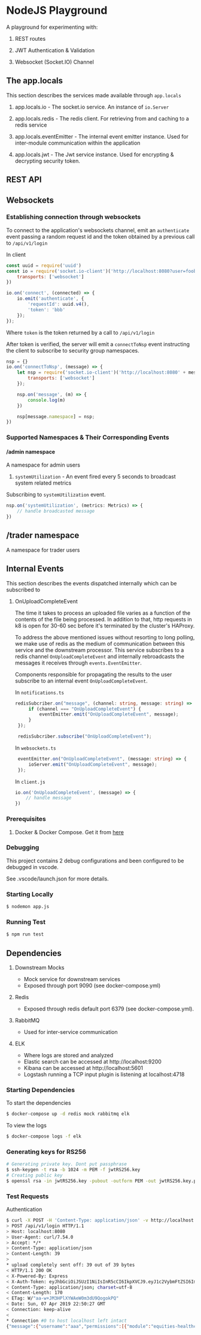 # NodeJS Playground

A playground for experimenting with:

1. REST routes

2. JWT Authentication & Validation

3. Websocket (Socket.IO) Channel

## The app.locals
This section describes the services made available through ```app.locals```

1. app.locals.io - The socket.io service. An instance of ```io.Server```

2. app.locals.redis - The redis client. For retrieving from and caching to a redis service

3. app.locals.eventEmitter - The internal event emitter instance. Used for inter-module communication
   within the application

4. app.locals.jwt - The Jwt service instance. Used for encrypting & decrypting security token.

## REST API

## Websockets

### Establishing connection through websockets

To connect to the application's websockets channel, emit an ```authenticate``` event passing a random request id and the token obtained by a previous call to ```/api/v1/login```

In client
```javascript
const uuid = require('uuid')
const io = require('socket.io-client')('http://localhost:8080?user=foobar', {
    transports: ['websocket']
})

io.on('connect', (connected) => {
    io.emit('authenticate', {
        'requestId': uuid.v4(),
        'token': 'bbb'
    });
});
```
Where ```token``` is the token returned by a call to ```/api/v1/login```

After token is verified, the server will emit a ```connectToNsp``` event instructing the client to subscribe to security group namespaces.

```javascript
nsp = {}
io.on('connectToNsp', (message) => {
    let nsp = require('socket.io-client')('http://localhost:8080' + message.namespace, {
        transports: ['websocket']
    });

    nsp.on('message', (m) => {
        console.log(m)
    })

    nsp[message.namespace] = nsp;
})
```

### Supported Namespaces & Their Corresponding Events

#### /admin namespace
A namespace for admin users

1. ```systemUtilization``` - An event fired every 5 seconds to broadcast system related metrics

Subscribing to ```systemUtilization``` event.
```javascript
nsp.on('systemUtilization', (metrics: Metrics) => {
    // handle broadcasted message
})
```

## /trader namespace
A namespace for trader users

## Internal Events
This section describes the events dispatched internally which can be subscribed to

1. OnUploadCompleteEvent
   
   The time it takes to process an uploaded file varies as a function of the contents of the file being processed. In addition to that, http requests in k8 is open for 30-60 sec before it's terminated by the cluster's HAProxy.

   To address the above mentioned issues without resorting to long polling, we make use of redis as the medium of communication between this service and the downstream processor. This service subscribes to a redis channel ```OnUploadCompleteEvent``` and internally rebroadcasts the messages it receives through ```events.EventEmitter```.

   Components responsible for propagating the results to the user subscribe to an internal event ```OnUploadCompleteEvent```. 

   In ```notifications.ts```

   ```typescript
   redisSubcriber.on("message", (channel: string, message: string) => {
        if (channel === "OnUploadCompleteEvent") {
            eventEmitter.emit("OnUploadCompleteEvent", message);
        }
    });

    redisSubcriber.subscribe("OnUploadCompleteEvent");
   ```

   In ```websockets.ts```

   ```typescript
    eventEmitter.on("OnUploadCompleteEvent", (message: string) => {
        ioServer.emit("OnUploadCompleteEvent", message);
    });
   ```
   
   In ```client.js```

   ```javascript
   io.on('OnUploadCompleteEvent', (message) => {
       // handle message 
   })
   ```

### Prerequisites
1. Docker & Docker Compose. Get it from <a href="https://docs.docker.com">here</a>

### Debugging
This project contains 2 debug configurations and been configured to be debugged in vscode. 

See .vscode/launch.json for more details.

### Starting Locally

```bash
$ nodemon app.js
```

### Running Test

```bash
$ npm run test
```

## Dependencies

1. Downstream Mocks

    * Mock service for downstream services  
    * Exposed through port 9090 (see docker-compose.yml)

2. Redis

    * Exposed through redis default port 6379 (see docker-compose.yml).

3. RabbitMQ

    * Used for inter-service communication

4. ELK

    * Where logs are stored and analyzed
    * Elastic search can be accessed at http://localhost:9200
    * Kibana can be accessed at http://localhost:5601
    * Logstash running a TCP input plugin is listening at localhost:4718

### Starting Dependencies

To start the dependencies

```bash
$ docker-compose up -d redis mock rabbitmq elk
```

To view the logs
```bash
$ docker-compose logs -f elk
```

### Generating keys for RS256

```bash
# Generating private key. Dont put passphrase
$ ssh-keygen -t rsa -b 1024 -m PEM -f jwtRS256.key
# Creating public key
$ openssl rsa -in jwtRS256.key -pubout -outform PEM -out jwtRS256.key.pub
```

### Test Requests
Authentication
```bash
$ curl -X POST -H 'Content-Type: application/json' -v http://localhost:8080/api/v1/login -d '{"username": "aaa", "password": "test"}'
> POST /api/v1/login HTTP/1.1
> Host: localhost:8080
> User-Agent: curl/7.54.0
> Accept: */*
> Content-Type: application/json
> Content-Length: 39
>
* upload completely sent off: 39 out of 39 bytes
< HTTP/1.1 200 OK
< X-Powered-By: Express
< X-Auth-Token: eyJhbGciOiJSUzI1NiIsInR5cCI6IkpXVCJ9.eyJ1c2VybmFtZSI6ImFhYSIsImlhdCI6MTU1NDY3NzQyNywiZXhwIjoxNTU0NzIwNjI3LCJhdWQiOiJodHRwczovL2NqYXZlbGxhbmEubWUiLCJpc3MiOiJDamF2ZWxsYW5hIiwic3ViIjoiYWFhIn0.XZY5kkRqLQpnn_hooygAJqejwWEoM6SKrZyiO1C-sL679XvN_1ZrvKLj4XCNIBVn35_wW-d-z55KPcVmTz2205kCW5DPtjSs76mMkfdBhiLd__s3jugbJ-Tg7LRuT3q4mz8-W0ZfQE8iHgbx54zdzTX6x0o3SAWKxyX6eGv0bGg
< Content-Type: application/json; charset=utf-8
< Content-Length: 170
< ETag: W/"aa-w+JM3HPlXYWAeW0m3dU9QogokPQ"
< Date: Sun, 07 Apr 2019 22:50:27 GMT
< Connection: keep-alive
<
* Connection #0 to host localhost left intact
{"message":{"username":"aaa","permissions":[{"module":"equities-healthcare","name":"search","authority":1},{"module":"equities-aviation","name":"search","authority":0}]}}
```